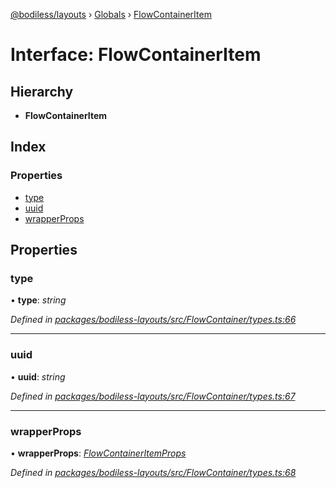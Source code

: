 [@bodiless/layouts](../README.md) › [Globals](../globals.md) › [FlowContainerItem](flowcontaineritem.md)

# Interface: FlowContainerItem

## Hierarchy

* **FlowContainerItem**

## Index

### Properties

* [type](flowcontaineritem.md#type)
* [uuid](flowcontaineritem.md#uuid)
* [wrapperProps](flowcontaineritem.md#wrapperprops)

## Properties

###  type

• **type**: *string*

*Defined in [packages/bodiless-layouts/src/FlowContainer/types.ts:66](https://github.com/VancheeZze/Bodiless-JS/blob/83cdabf7/packages/bodiless-layouts/src/FlowContainer/types.ts#L66)*

___

###  uuid

• **uuid**: *string*

*Defined in [packages/bodiless-layouts/src/FlowContainer/types.ts:67](https://github.com/VancheeZze/Bodiless-JS/blob/83cdabf7/packages/bodiless-layouts/src/FlowContainer/types.ts#L67)*

___

###  wrapperProps

• **wrapperProps**: *[FlowContainerItemProps](flowcontaineritemprops.md)*

*Defined in [packages/bodiless-layouts/src/FlowContainer/types.ts:68](https://github.com/VancheeZze/Bodiless-JS/blob/83cdabf7/packages/bodiless-layouts/src/FlowContainer/types.ts#L68)*
